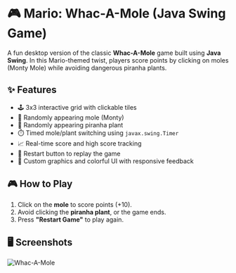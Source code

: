 # 🎮 Mario: Whac-A-Mole (Java Swing Game)

A fun desktop version of the classic **Whac-A-Mole** game built using **Java Swing**. In this Mario-themed twist, players score points by clicking on moles (Monty Mole) while avoiding dangerous piranha plants.

## ✨ Features

- 🕹️ 3x3 interactive grid with clickable tiles  
- 🐹 Randomly appearing mole (Monty)  
- 🌱 Randomly appearing piranha plant  
- ⏱️ Timed mole/plant switching using `javax.swing.Timer`  
- 📈 Real-time score and high score tracking  
- 🔁 Restart button to replay the game  
- 🎨 Custom graphics and colorful UI with responsive feedback

## 🎮 How to Play

1. Click on the **mole** to score points (+10).
2. Avoid clicking the **piranha plant**, or the game ends.
3. Press **"Restart Game"** to play again.

## 🖥️ Screenshots

![Whac-A-Mole](https://github.com/user-attachments/assets/9a7a4050-c9dc-430c-9628-457c7b3f2e69)
 

